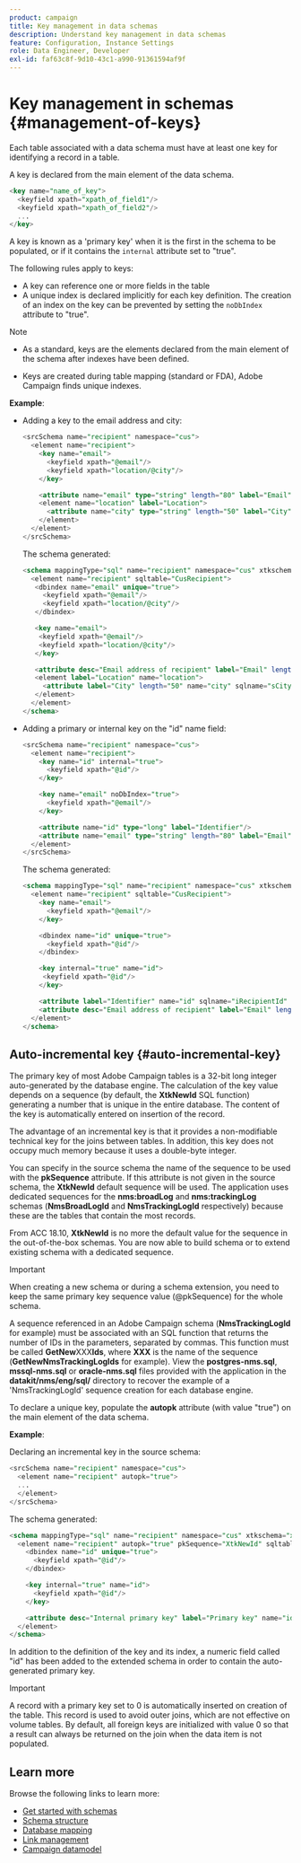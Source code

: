 ```yaml
---
product: campaign
title: Key management in data schemas
description: Understand key management in data schemas
feature: Configuration, Instance Settings
role: Data Engineer, Developer
exl-id: faf63c8f-9d10-43c1-a990-91361594af9f
---
```

# Key management in schemas {#management-of-keys}

Each table associated with a data schema must have at least one key for identifying a record in a table.

A key is declared from the main element of the data schema.

```sql
<key name="name_of_key">
  <keyfield xpath="xpath_of_field1"/>
  <keyfield xpath="xpath_of_field2"/>
  ...
</key>
```

A key is known as a 'primary key' when it is the first in the schema to be populated, or if it contains the `internal` attribute set to "true".

The following rules apply to keys:

* A key can reference one or more fields in the table
* A unique index is declared implicitly for each key definition. The creation of an index on the key can be prevented by setting the `noDbIndex` attribute to "true".

>[!NOTE]
>
>* As a standard, keys are the elements declared from the main element of the schema after indexes have been defined.
>
>* Keys are created during table mapping (standard or FDA), Adobe Campaign finds unique indexes.

**Example**:

* Adding a key to the email address and city:

  ```sql
  <srcSchema name="recipient" namespace="cus">
    <element name="recipient">
      <key name="email">
        <keyfield xpath="@email"/> 
        <keyfield xpath="location/@city"/> 
      </key>
  
      <attribute name="email" type="string" length="80" label="Email" desc="Email address of recipient"/>
      <element name="location" label="Location">
        <attribute name="city" type="string" length="50" label="City" userEnum="city"/>
      </element>
    </element>
  </srcSchema>
  ```

  The schema generated:

  ```sql
  <schema mappingType="sql" name="recipient" namespace="cus" xtkschema="xtk:schema">  
    <element name="recipient" sqltable="CusRecipient">    
     <dbindex name="email" unique="true">      
       <keyfield xpath="@email"/>      
       <keyfield xpath="location/@city"/>    
     </dbindex>    
  
     <key name="email">      
      <keyfield xpath="@email"/>      
      <keyfield xpath="location/@city"/>    
     </key>    
  
     <attribute desc="Email address of recipient" label="Email" length="80" name="email" sqlname="sEmail" type="string"/>    
     <element label="Location" name="location">      
       <attribute label="City" length="50" name="city" sqlname="sCity" type="string" userEnum="city"/>    
     </element>  
    </element>
  </schema>
  ```

* Adding a primary or internal key on the "id" name field:

  ```sql
  <srcSchema name="recipient" namespace="cus">
    <element name="recipient">
      <key name="id" internal="true">
        <keyfield xpath="@id"/> 
      </key>
  
      <key name="email" noDbIndex="true">
        <keyfield xpath="@email"/> 
      </key>
  
      <attribute name="id" type="long" label="Identifier"/>
      <attribute name="email" type="string" length="80" label="Email" desc="Email address of recipient"/>
    </element>
  </srcSchema>
  ```

  The schema generated:

  ```sql
  <schema mappingType="sql" name="recipient" namespace="cus" xtkschema="xtk:schema">  
    <element name="recipient" sqltable="CusRecipient">    
      <key name="email">      
        <keyfield xpath="@email"/>    
      </key>    
  
      <dbindex name="id" unique="true">      
        <keyfield xpath="@id"/>    
      </dbindex>    
  
      <key internal="true" name="id">      
       <keyfield xpath="@id"/>    
      </key>    
  
      <attribute label="Identifier" name="id" sqlname="iRecipientId" type="long"/>    
      <attribute desc="Email address of recipient" label="Email" length="80" name="email" sqlname="sEmail" type="string"/>  
    </element>
  </schema>
  ```

## Auto-incremental key {#auto-incremental-key}

The primary key of most Adobe Campaign tables is a 32-bit long integer auto-generated by the database engine. The calculation of the key value depends on a sequence (by default, the **XtkNewId** SQL function) generating a number that is unique in the entire database. The content of the key is automatically entered on insertion of the record.

The advantage of an incremental key is that it provides a non-modifiable technical key for the joins between tables. In addition, this key does not occupy much memory because it uses a double-byte integer.

You can specify in the source schema the name of the sequence to be used with the **pkSequence** attribute. If this attribute is not given in the source schema, the **XtkNewId** default sequence will be used. The application uses dedicated sequences for the **nms:broadLog** and **nms:trackingLog** schemas (**NmsBroadLogId** and **NmsTrackingLogId** respectively) because these are the tables that contain the most records.

From ACC 18.10, **XtkNewId** is no more the default value for the sequence in the out-of-the-box schemas. You are now able to build schema or to extend existing schema with a dedicated sequence.

>[!IMPORTANT]
>
>When creating a new schema or during a schema extension, you need to keep the same primary key sequence value (@pkSequence) for the whole schema.

A sequence referenced in an Adobe Campaign schema (**NmsTrackingLogId** for example) must be associated with an SQL function that returns the number of IDs in the parameters, separated by commas. This function must be called **GetNew**XXX**Ids**, where **XXX** is the name of the sequence (**GetNewNmsTrackingLogIds** for example). View the **postgres-nms.sql**, **mssql-nms.sql** or **oracle-nms.sql** files provided with the application in the **datakit/nms/eng/sql/** directory to recover the example of a 'NmsTrackingLogId' sequence creation for each database engine.

To declare a unique key, populate the **autopk** attribute (with value "true") on the main element of the data schema.

**Example**:

Declaring an incremental key in the source schema:

```sql
<srcSchema name="recipient" namespace="cus">
  <element name="recipient" autopk="true">
  ...
  </element>
</srcSchema>
```

The schema generated:

```sql
<schema mappingType="sql" name="recipient" namespace="cus" xtkschema="xtk:schema">  
  <element name="recipient" autopk="true" pkSequence="XtkNewId" sqltable="CusRecipient"> 
    <dbindex name="id" unique="true">
      <keyfield xpath="@id"/>
    </dbindex>

    <key internal="true" name="id">
      <keyfield xpath="@id"/>
    </key>

    <attribute desc="Internal primary key" label="Primary key" name="id" sqlname="iRecipientId" type="long"/>
  </element>
</schema>
```

In addition to the definition of the key and its index, a numeric field called "id" has been added to the extended schema in order to contain the auto-generated primary key.

>[!IMPORTANT]
>
>A record with a primary key set to 0 is automatically inserted on creation of the table. This record is used to avoid outer joins, which are not effective on volume tables. By default, all foreign keys are initialized with value 0 so that a result can always be returned on the join when the data item is not populated.


## Learn more

Browse the following links to learn more:

* [Get started with schemas](about-schema-reference.md)
* [Schema structure](schema-structure.md)
* [Database mapping](database-mapping.md)
* [Link management](database-links.md)
* [Campaign datamodel](about-data-model.md)

